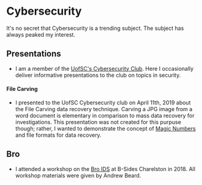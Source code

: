 # Cybersecurity
It's no secret that Cybersecurity is a trending subject. The subject has always peaked my interest.


## Presentations
* I am a member of the [UofSC's Cybersecurity Club](https://usccyber.org). Here I occasionally deliver informative presentations to the club on topics in security.

#### File Carving
* I presented to the UofSC Cybersecurity club on April 11th, 2019 about the File Carving data recovery technique. Carving a JPG image from a word document is elementary in comparison to mass data recovery for investigations. This presentation was not created for this purpuse though; rather, I wanted to demonstrate the concept of [Magic Numbers](https://asecuritysite.com/forensics/magic) and file formats for data recovery. 


## Bro
* I attended a workshop on the [Bro IDS](https://www.bro.org) at B-Sides Charelston in 2018. All workshop materials were given by Andrew Beard.

